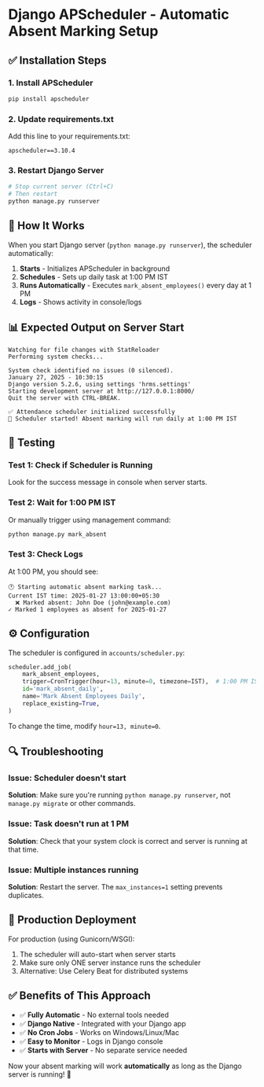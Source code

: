 # Django APScheduler - Automatic Absent Marking Setup

## ✅ Installation Steps

### 1. Install APScheduler
```bash
pip install apscheduler
```

### 2. Update requirements.txt
Add this line to your requirements.txt:
```
apscheduler==3.10.4
```

### 3. Restart Django Server
```bash
# Stop current server (Ctrl+C)
# Then restart
python manage.py runserver
```

## 🎯 How It Works

When you start Django server (`python manage.py runserver`), the scheduler automatically:

1. **Starts** - Initializes APScheduler in background
2. **Schedules** - Sets up daily task at 1:00 PM IST
3. **Runs Automatically** - Executes `mark_absent_employees()` every day at 1 PM
4. **Logs** - Shows activity in console/logs

## 📊 Expected Output on Server Start

```
Watching for file changes with StatReloader
Performing system checks...

System check identified no issues (0 silenced).
January 27, 2025 - 10:30:15
Django version 5.2.6, using settings 'hrms.settings'
Starting development server at http://127.0.0.1:8000/
Quit the server with CTRL-BREAK.

✅ Attendance scheduler initialized successfully
📅 Scheduler started! Absent marking will run daily at 1:00 PM IST
```

## 🧪 Testing

### Test 1: Check if Scheduler is Running
Look for the success message in console when server starts.

### Test 2: Wait for 1:00 PM IST
Or manually trigger using management command:
```bash
python manage.py mark_absent
```

### Test 3: Check Logs
At 1:00 PM, you should see:
```
🕐 Starting automatic absent marking task...
Current IST time: 2025-01-27 13:00:00+05:30
  ❌ Marked absent: John Doe (john@example.com)
✓ Marked 1 employees as absent for 2025-01-27
```

## ⚙️ Configuration

The scheduler is configured in `accounts/scheduler.py`:

```python
scheduler.add_job(
    mark_absent_employees,
    trigger=CronTrigger(hour=13, minute=0, timezone=IST),  # 1:00 PM IST
    id='mark_absent_daily',
    name='Mark Absent Employees Daily',
    replace_existing=True,
)
```

To change the time, modify `hour=13, minute=0`.

## 🔍 Troubleshooting

### Issue: Scheduler doesn't start
**Solution**: Make sure you're running `python manage.py runserver`, not `manage.py migrate` or other commands.

### Issue: Task doesn't run at 1 PM
**Solution**: Check that your system clock is correct and server is running at that time.

### Issue: Multiple instances running
**Solution**: Restart the server. The `max_instances=1` setting prevents duplicates.

## 🚀 Production Deployment

For production (using Gunicorn/WSGI):

1. The scheduler will auto-start when server starts
2. Make sure only ONE server instance runs the scheduler
3. Alternative: Use Celery Beat for distributed systems

## ✅ Benefits of This Approach

- ✅ **Fully Automatic** - No external tools needed
- ✅ **Django Native** - Integrated with your Django app
- ✅ **No Cron Jobs** - Works on Windows/Linux/Mac
- ✅ **Easy to Monitor** - Logs in Django console
- ✅ **Starts with Server** - No separate service needed

Now your absent marking will work **automatically** as long as the Django server is running! 🎯
